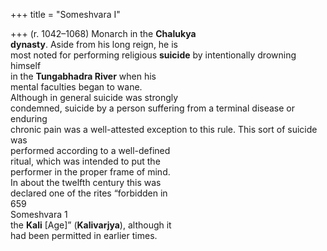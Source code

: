 +++
title = "Someshvara I"

+++
(r. 1042–1068) Monarch in the **Chalukya**  
**dynasty**. Aside from his long reign, he is  
most noted for performing religious **suicide** by intentionally drowning himself  
in the **Tungabhadra River** when his  
mental faculties began to wane.  
Although in general suicide was strongly  
condemned, suicide by a person suffering from a terminal disease or enduring  
chronic pain was a well-attested exception to this rule. This sort of suicide was  
performed according to a well-defined  
ritual, which was intended to put the  
performer in the proper frame of mind.  
In about the twelfth century this was  
declared one of the rites “forbidden in  
659  
Someshvara 1  
the **Kali** [Age]” (**Kalivarjya**), although it  
had been permitted in earlier times.